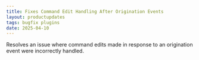 ```yaml
---
title: Fixes Command Edit Handling After Origination Events
layout: productupdates
tags: bugfix plugins
date: 2025-04-10
---
```


Resolves an issue where command edits made in response to an origination event were incorrectly handled.
